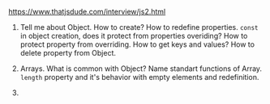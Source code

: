 https://www.thatjsdude.com/interview/js2.html

1. Tell me about Object. How to create? How to redefine properties. `const` in object creation, does it protect from properties overiding? How to protect property from overriding. How to get keys and values? How to delete property from Object.

2. Arrays. What is common with Object? Name standart functions of Array. `length` property and it's behavior with empty elements and redefinition.

3.

